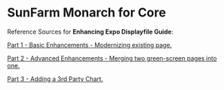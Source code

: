 # SunFarm Monarch for Core
Reference Sources for **Enhancing Expo Displayfile Guide**:


[Part 1 - Basic Enhancements - Modernizing existing page.](https://github.com/ASNA/SunFarm/blob/master/Enhancing%20Expo%20Displayfile%20Guide%20Part%201.pdf)


[Part 2 - Advanced Enhancements - Merging two green-screen pages into one.](https://github.com/ASNA/SunFarm/blob/master/Enhancing%20Expo%20Displayfile%20Guide%20Part%202.pdf)


[Part 3 - Adding a 3rd Party Chart.](https://github.com/ASNA/SunFarm/blob/master/Enhancing%20Expo%20Displayfile%20Guide%20Part%203.pdf)
